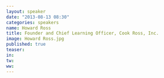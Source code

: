 ```yaml
---
layout: speaker
date: "2013-08-13 08:30"
categories: speakers
name: Howard Ross
title: Founder and Chief Learning Officer, Cook Ross, Inc. 
image: Howard Ross.jpg
published: true
teaser: 
in:
tw:
ww: 
---
```


